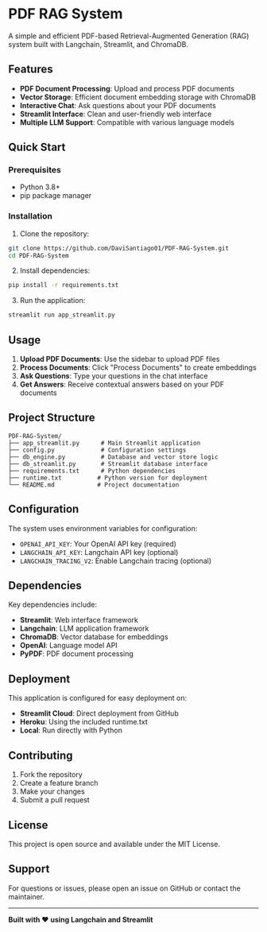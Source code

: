 # PDF RAG System

A simple and efficient PDF-based Retrieval-Augmented Generation (RAG) system built with Langchain, Streamlit, and ChromaDB.

## Features

- **PDF Document Processing**: Upload and process PDF documents
- **Vector Storage**: Efficient document embedding storage with ChromaDB
- **Interactive Chat**: Ask questions about your PDF documents
- **Streamlit Interface**: Clean and user-friendly web interface
- **Multiple LLM Support**: Compatible with various language models

## Quick Start

### Prerequisites

- Python 3.8+
- pip package manager

### Installation

1. Clone the repository:
```bash
git clone https://github.com/DaviSantiago01/PDF-RAG-System.git
cd PDF-RAG-System
```

2. Install dependencies:
```bash
pip install -r requirements.txt
```

3. Run the application:
```bash
streamlit run app_streamlit.py
```

## Usage

1. **Upload PDF Documents**: Use the sidebar to upload PDF files
2. **Process Documents**: Click "Process Documents" to create embeddings
3. **Ask Questions**: Type your questions in the chat interface
4. **Get Answers**: Receive contextual answers based on your PDF documents

## Project Structure

```
PDF-RAG-System/
├── app_streamlit.py      # Main Streamlit application
├── config.py             # Configuration settings
├── db_engine.py          # Database and vector store logic
├── db_streamlit.py       # Streamlit database interface
├── requirements.txt      # Python dependencies
├── runtime.txt          # Python version for deployment
└── README.md            # Project documentation
```

## Configuration

The system uses environment variables for configuration:

- `OPENAI_API_KEY`: Your OpenAI API key (required)
- `LANGCHAIN_API_KEY`: Langchain API key (optional)
- `LANGCHAIN_TRACING_V2`: Enable Langchain tracing (optional)

## Dependencies

Key dependencies include:

- **Streamlit**: Web interface framework
- **Langchain**: LLM application framework
- **ChromaDB**: Vector database for embeddings
- **OpenAI**: Language model API
- **PyPDF**: PDF document processing

## Deployment

This application is configured for easy deployment on:

- **Streamlit Cloud**: Direct deployment from GitHub
- **Heroku**: Using the included runtime.txt
- **Local**: Run directly with Python

## Contributing

1. Fork the repository
2. Create a feature branch
3. Make your changes
4. Submit a pull request

## License

This project is open source and available under the MIT License.

## Support

For questions or issues, please open an issue on GitHub or contact the maintainer.

---

**Built with ❤️ using Langchain and Streamlit**